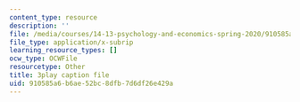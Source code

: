 ```yaml
---
content_type: resource
description: ''
file: /media/courses/14-13-psychology-and-economics-spring-2020/910585a6b6ae52bc8dfb7d6df26e429a_j5XdY5wkVTA.vtt
file_type: application/x-subrip
learning_resource_types: []
ocw_type: OCWFile
resourcetype: Other
title: 3play caption file
uid: 910585a6-b6ae-52bc-8dfb-7d6df26e429a
---
```

